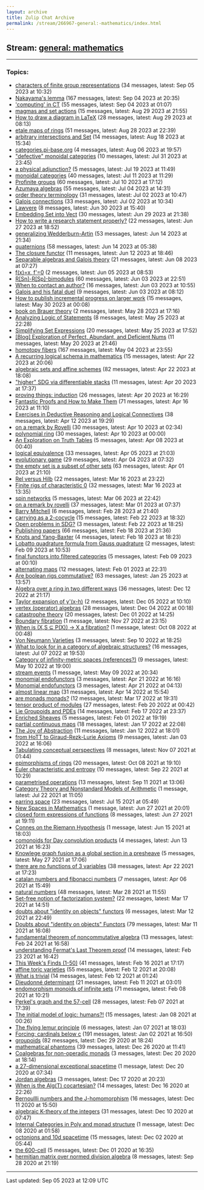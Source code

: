 ```yaml
---
layout: archive
title: Zulip Chat Archive
permalink: /stream/266967-general:-mathematics/index.html
---
```


## Stream: [general: mathematics](https://mattecapu.github.io/ct-zulip-archive/stream/266967-general:-mathematics/index.html)
---

### Topics:

* [characters of finite group representations](topic/topic_characters.20of.20finite.20group.20representations.html) (34 messages, latest: Sep 05 2023 at 10:32)
* [Nakayama's lemma](topic/topic_Nakayama's.20lemma.html) (167 messages, latest: Sep 04 2023 at 20:35)
* ['computing' in CT](topic/topic_'computing'.20in.20CT.html) (55 messages, latest: Sep 04 2023 at 01:07)
* [magmas and set actions](topic/topic_magmas.20and.20set.20actions.html) (15 messages, latest: Aug 29 2023 at 21:55)
* [How to draw a diagram in LaTeX](topic/topic_How.20to.20draw.20a.20diagram.20in.20LaTeX.html) (28 messages, latest: Aug 29 2023 at 08:13)
* [etale maps of rings](topic/topic_etale.20maps.20of.20rings.html) (51 messages, latest: Aug 28 2023 at 22:39)
* [arbitrary intersections and Set](topic/topic_arbitrary.20intersections.20and.20Set.html) (14 messages, latest: Aug 18 2023 at 15:34)
* [categories.pi-base.org](topic/topic_categories.2Epi-base.2Eorg.html) (4 messages, latest: Aug 06 2023 at 19:57)
* ["defective" monoidal categories](topic/topic_.22defective.22.20monoidal.20categories.html) (10 messages, latest: Jul 31 2023 at 23:45)
* [a physical adjunction?](topic/topic_a.20physical.20adjunction.3F.html) (5 messages, latest: Jul 19 2023 at 11:49)
* [monoidal categories](topic/topic_monoidal.20categories.html) (40 messages, latest: Jul 11 2023 at 11:29)
* [Profinite groups](topic/topic_Profinite.20groups.html) (60 messages, latest: Jul 10 2023 at 17:12)
* [Azumaya algebras](topic/topic_Azumaya.20algebras.html) (55 messages, latest: Jul 04 2023 at 14:31)
* [order theory terminology](topic/topic_order.20theory.20terminology.html) (31 messages, latest: Jul 02 2023 at 10:47)
* [Galois connections](topic/topic_Galois.20connections.html) (33 messages, latest: Jul 02 2023 at 10:34)
* [Lawvere](topic/topic_Lawvere.html) (8 messages, latest: Jun 30 2023 at 15:40)
* [Embedding Set into Vect](topic/topic_Embedding.20Set.20into.20Vect.html) (30 messages, latest: Jun 29 2023 at 21:38)
* [How to write a research statement properly?](topic/topic_How.20to.20write.20a.20research.20statement.20properly.3F.html) (22 messages, latest: Jun 27 2023 at 18:52)
* [generalizing Wedderburn-Artin](topic/topic_generalizing.20Wedderburn-Artin.html) (53 messages, latest: Jun 14 2023 at 21:34)
* [quaternions](topic/topic_quaternions.html) (58 messages, latest: Jun 14 2023 at 05:38)
* [The closure functor](topic/topic_The.20closure.20functor.html) (11 messages, latest: Jun 12 2023 at 18:46)
* [Separable algebras and Galois theory](topic/topic_Separable.20algebras.20and.20Galois.20theory.html) (21 messages, latest: Jun 08 2023 at 07:27)
* [f(x)=x, f'=0](topic/topic_f(x).3Dx.2C.20f'.3D0.html) (2 messages, latest: Jun 05 2023 at 08:53)
* [R\[Sn\]-R\[Sp\]-bimodules](topic/topic_R.5BSn.5D-R.5BSp.5D-bimodules.html) (60 messages, latest: Jun 03 2023 at 22:51)
* [When to contact an author?](topic/topic_When.20to.20contact.20an.20author.3F.html) (16 messages, latest: Jun 03 2023 at 10:55)
* [Galois and his fatal duel](topic/topic_Galois.20and.20his.20fatal.20duel.html) (9 messages, latest: Jun 03 2023 at 08:12)
* [How to publish incremental progress on larger work](topic/topic_How.20to.20publish.20incremental.20progress.20on.20larger.20work.html) (15 messages, latest: May 30 2023 at 00:08)
* [book on Brauer theory](topic/topic_book.20on.20Brauer.20theory.html) (2 messages, latest: May 28 2023 at 17:16)
* [Analyzing Logic of Statements](topic/topic_Analyzing.20Logic.20of.20Statements.html) (8 messages, latest: May 25 2023 at 22:28)
* [Simplifying Set Expressions](topic/topic_Simplifying.20Set.20Expressions.html) (20 messages, latest: May 25 2023 at 17:52)
* [\[Blog\] Exploration of Perfect, Abundant, and Deficient Nums](topic/topic_.5BBlog.5D.20Exploration.20of.20Perfect.2C.20Abundant.2C.20and.20Deficient.20Nums.html) (11 messages, latest: May 20 2023 at 21:46)
* [homotopy fibers](topic/topic_homotopy.20fibers.html) (167 messages, latest: May 04 2023 at 23:55)
* [A recurring logical schema in mathematics](topic/topic_A.20recurring.20logical.20schema.20in.20mathematics.html) (15 messages, latest: Apr 22 2023 at 20:06)
* [algebraic sets and affine schemes](topic/topic_algebraic.20sets.20and.20affine.20schemes.html) (82 messages, latest: Apr 22 2023 at 18:08)
* ["higher" SDG via differentiable stacks](topic/topic_.22higher.22.20SDG.20via.20differentiable.20stacks.html) (11 messages, latest: Apr 20 2023 at 17:37)
* [proving things: induction](topic/topic_proving.20things.3A.20induction.html) (26 messages, latest: Apr 20 2023 at 16:29)
* [Fantastic Proofs and How to Make Them](topic/topic_Fantastic.20Proofs.20and.20How.20to.20Make.20Them.html) (71 messages, latest: Apr 16 2023 at 11:10)
* [Exercises in Deductive Reasoning and Logical Connectives](topic/topic_Exercises.20in.20Deductive.20Reasoning.20and.20Logical.20Connectives.html) (38 messages, latest: Apr 12 2023 at 19:29)
* [on a remark by Rovelli](topic/topic_on.20a.20remark.20by.20Rovelli.html) (30 messages, latest: Apr 10 2023 at 02:34)
* [polynomial ring](topic/topic_polynomial.20ring.html) (30 messages, latest: Apr 10 2023 at 00:00)
* [An Exploration on Truth Tables](topic/topic_An.20Exploration.20on.20Truth.20Tables.html) (5 messages, latest: Apr 08 2023 at 00:40)
* [logical equivalence](topic/topic_logical.20equivalence.html) (33 messages, latest: Apr 05 2023 at 21:03)
* [evolutionary game](topic/topic_evolutionary.20game.html) (29 messages, latest: Apr 04 2023 at 07:32)
* [the empty set is a subset of other sets](topic/topic_the.20empty.20set.20is.20a.20subset.20of.20other.20sets.html) (63 messages, latest: Apr 01 2023 at 21:10)
* [Rel versus Hilb](topic/topic_Rel.20versus.20Hilb.html) (22 messages, latest: Mar 16 2023 at 23:22)
* [Finite rigs of characteristic 0](topic/topic_Finite.20rigs.20of.20characteristic.200.html) (32 messages, latest: Mar 16 2023 at 13:35)
* [spin networks](topic/topic_spin.20networks.html) (5 messages, latest: Mar 06 2023 at 22:42)
* [on a remark by rovelli](topic/topic_on.20a.20remark.20by.20rovelli.html) (37 messages, latest: Mar 01 2023 at 07:37)
* [Barry Mitchell](topic/topic_Barry.20Mitchell.html) (6 messages, latest: Feb 28 2023 at 21:40)
* [carrying as a 2-cocycle](topic/topic_carrying.20as.20a.202-cocycle.html) (15 messages, latest: Feb 22 2023 at 18:32)
* [Open problems in SDG?](topic/topic_Open.20problems.20in.20SDG.3F.html) (3 messages, latest: Feb 22 2023 at 18:25)
* [Publishing papers](topic/topic_Publishing.20papers.html) (66 messages, latest: Feb 18 2023 at 21:36)
* [Knots and Yang-Baxter](topic/topic_Knots.20and.20Yang-Baxter.html) (4 messages, latest: Feb 18 2023 at 18:23)
* [Lobatto quadrature formula from Gauss quadrature](topic/topic_Lobatto.20quadrature.20formula.20from.20Gauss.20quadrature.html) (2 messages, latest: Feb 09 2023 at 10:53)
* [final functors into filtered categories](topic/topic_final.20functors.20into.20filtered.20categories.html) (5 messages, latest: Feb 09 2023 at 00:10)
* [alternating maps](topic/topic_alternating.20maps.html) (12 messages, latest: Feb 01 2023 at 22:31)
* [Are boolean rigs commutative?](topic/topic_Are.20boolean.20rigs.20commutative.3F.html) (63 messages, latest: Jan 25 2023 at 13:57)
* [Algebra over a ring in two different ways](topic/topic_Algebra.20over.20a.20ring.20in.20two.20different.20ways.html) (36 messages, latest: Dec 12 2022 at 21:17)
* [Taylor expansion of y'(x-h)](topic/topic_Taylor.20expansion.20of.20y'(x-h).html) (2 messages, latest: Dec 05 2022 at 10:10)
* [vertex (operator) algebras](topic/topic_vertex.20(operator).20algebras.html) (28 messages, latest: Dec 04 2022 at 00:18)
* [catastrophe theory](topic/topic_catastrophe.20theory.html) (20 messages, latest: Dec 01 2022 at 14:25)
* [Boundary fibration](topic/topic_Boundary.20fibration.html) (1 message, latest: Nov 27 2022 at 23:15)
* [When is (X,S ⊆ P(X)) -> X a fibration?](topic/topic_When.20is.20(X.2CS.20.E2.8A.86.20P(X)).20-.3E.20X.20a.20fibration.3F.html) (1 message, latest: Oct 08 2022 at 00:48)
* [Von Neumann Varieties](topic/topic_Von.20Neumann.20Varieties.html) (3 messages, latest: Sep 10 2022 at 18:25)
* [What to look for in a category of algebraic structures?](topic/topic_What.20to.20look.20for.20in.20a.20category.20of.20algebraic.20structures.3F.html) (16 messages, latest: Jul 07 2022 at 19:53)
* [Category of infinity-metric spaces (references?)](topic/topic_Category.20of.20infinity-metric.20spaces.20(references.3F).html) (9 messages, latest: May 10 2022 at 19:00)
* [stream events](topic/topic_stream.20events.html) (1 message, latest: May 09 2022 at 20:34)
* [monomial endofunctors](topic/topic_monomial.20endofunctors.html) (3 messages, latest: Apr 21 2022 at 16:16)
* [Monomial endofunctors](topic/topic_Monomial.20endofunctors.html) (3 messages, latest: Apr 21 2022 at 04:13)
* [almost linear map](topic/topic_almost.20linear.20map.html) (31 messages, latest: Apr 14 2022 at 15:54)
* [are monads monads?](topic/topic_are.20monads.20monads.3F.html) (12 messages, latest: Mar 17 2022 at 19:31)
* [tensor product of modules](topic/topic_tensor.20product.20of.20modules.html) (27 messages, latest: Feb 20 2022 at 00:42)
* [Lie  Groupoids and PDEs](topic/topic_Lie.20.20Groupoids.20and.20PDEs.html) (14 messages, latest: Feb 17 2022 at 23:37)
* [Enriched Sheaves](topic/topic_Enriched.20Sheaves.html) (5 messages, latest: Feb 01 2022 at 19:19)
* [partial continuous maps](topic/topic_partial.20continuous.20maps.html) (18 messages, latest: Jan 17 2022 at 22:08)
* [The Joy of Abstraction](topic/topic_The.20Joy.20of.20Abstraction.html) (11 messages, latest: Jan 12 2022 at 18:01)
* [from HoTT to Giraud-Rezk-Lurie Axioms](topic/topic_from.20HoTT.20to.20Giraud-Rezk-Lurie.20Axioms.html) (9 messages, latest: Jan 03 2022 at 16:06)
* [Tabulating conceptual perspectives](topic/topic_Tabulating.20conceptual.20perspectives.html) (8 messages, latest: Nov 07 2021 at 01:44)
* [epimorphisms of rings](topic/topic_epimorphisms.20of.20rings.html) (20 messages, latest: Oct 08 2021 at 19:10)
* [Euler characteristic and entropy](topic/topic_Euler.20characteristic.20and.20entropy.html) (10 messages, latest: Sep 22 2021 at 10:29)
* [parametrised operations](topic/topic_parametrised.20operations.html) (13 messages, latest: Sep 11 2021 at 13:06)
* [Category Theory and Nonstandard Models of Arithmetic](topic/topic_Category.20Theory.20and.20Nonstandard.20Models.20of.20Arithmetic.html) (1 message, latest: Jul 22 2021 at 11:05)
* [earring space](topic/topic_earring.20space.html) (23 messages, latest: Jul 15 2021 at 05:49)
* [New Spaces in Mathematics](topic/topic_New.20Spaces.20in.20Mathematics.html) (1 message, latest: Jun 27 2021 at 20:01)
* [closed form expressions of functions](topic/topic_closed.20form.20expressions.20of.20functions.html) (8 messages, latest: Jun 27 2021 at 19:11)
* [Connes on the Riemann Hypothesis](topic/topic_Connes.20on.20the.20Riemann.20Hypothesis.html) (1 message, latest: Jun 15 2021 at 18:03)
* [comonoids for Day convolution products](topic/topic_comonoids.20for.20Day.20convolution.20products.html) (4 messages, latest: Jun 13 2021 at 16:23)
* [Knowlege graph fusion as a global section in a presheave](topic/topic_Knowlege.20graph.20fusion.20as.20a.20global.20section.20in.20a.20presheave.html) (5 messages, latest: May 27 2021 at 17:06)
* [there are no functions of 3 variables](topic/topic_there.20are.20no.20functions.20of.203.20variables.html) (38 messages, latest: Apr 22 2021 at 17:23)
* [catalan numbers and fibonacci numbers](topic/topic_catalan.20numbers.20and.20fibonacci.20numbers.html) (7 messages, latest: Apr 06 2021 at 15:49)
* [natural numbers](topic/topic_natural.20numbers.html) (48 messages, latest: Mar 28 2021 at 11:55)
* [Set-free notion of factorization system?](topic/topic_Set-free.20notion.20of.20factorization.20system.3F.html) (22 messages, latest: Mar 17 2021 at 14:51)
* [doubts about "identity on objects" functors](topic/topic_doubts.20about.20.22identity.20on.20objects.22.20functors.html) (6 messages, latest: Mar 12 2021 at 22:49)
* [Doubts about "identity on objects" Functors](topic/topic_Doubts.20about.20.22identity.20on.20objects.22.20Functors.html) (79 messages, latest: Mar 11 2021 at 16:08)
* [fundamental theorem of noncommutative algebra](topic/topic_fundamental.20theorem.20of.20noncommutative.20algebra.html) (13 messages, latest: Feb 24 2021 at 16:58)
* [understanding Fermat's Last Theorem proof](topic/topic_understanding.20Fermat's.20Last.20Theorem.20proof.html) (14 messages, latest: Feb 23 2021 at 16:42)
* [This Week's Finds (1-50)](topic/topic_This.20Week's.20Finds.20(1-50).html) (41 messages, latest: Feb 16 2021 at 17:17)
* [affine toric varieties](topic/topic_affine.20toric.20varieties.html) (55 messages, latest: Feb 12 2021 at 20:08)
* [What is trivial](topic/topic_What.20is.20trivial.html) (14 messages, latest: Feb 12 2021 at 01:24)
* [Dieudonné determinant](topic/topic_Dieudonn.C3.A9.20determinant.html) (21 messages, latest: Feb 11 2021 at 03:01)
* [endomorphism monoids of infinite sets](topic/topic_endomorphism.20monoids.20of.20infinite.20sets.html) (71 messages, latest: Feb 08 2021 at 10:21)
* [Perkel's graph and the 57-cell](topic/topic_Perkel's.20graph.20and.20the.2057-cell.html) (28 messages, latest: Feb 07 2021 at 17:39)
* [The initial model of logic: humans?!](topic/topic_The.20initial.20model.20of.20logic.3A.20humans.3F!.html) (15 messages, latest: Jan 08 2021 at 00:26)
* [The flying lemur principle](topic/topic_The.20flying.20lemur.20principle.html) (6 messages, latest: Jan 07 2021 at 18:03)
* [Forcing: cardinals below c](topic/topic_Forcing.3A.20cardinals.20below.20c.html) (191 messages, latest: Jan 02 2021 at 16:50)
* [groupoids](topic/topic_groupoids.html) (82 messages, latest: Dec 29 2020 at 18:24)
* [mathematical phantoms](topic/topic_mathematical.20phantoms.html) (39 messages, latest: Dec 26 2020 at 11:41)
* [Coalgebras for non-operadic monads](topic/topic_Coalgebras.20for.20non-operadic.20monads.html) (3 messages, latest: Dec 20 2020 at 18:14)
* [a 27-dimensional exceptional spacetime](topic/topic_a.2027-dimensional.20exceptional.20spacetime.html) (1 message, latest: Dec 20 2020 at 07:34)
* [Jordan algebras](topic/topic_Jordan.20algebras.html) (3 messages, latest: Dec 17 2020 at 20:23)
* [When is the Alg(T) cocartesian?](topic/topic_When.20is.20the.20Alg(T).20cocartesian.3F.html) (14 messages, latest: Dec 16 2020 at 22:26)
* [Bernoullli numbers and the J-homomorphism](topic/topic_Bernoullli.20numbers.20and.20the.20J-homomorphism.html) (16 messages, latest: Dec 11 2020 at 15:50)
* [algebraic K-theory of the integers](topic/topic_algebraic.20K-theory.20of.20the.20integers.html) (31 messages, latest: Dec 10 2020 at 07:47)
* [Internal Categories in Poly and monad structure](topic/topic_Internal.20Categories.20in.20Poly.20and.20monad.20structure.html) (1 message, latest: Dec 08 2020 at 01:58)
* [octonions and 10d spacetime](topic/topic_octonions.20and.2010d.20spacetime.html) (15 messages, latest: Dec 02 2020 at 05:44)
* [the 600-cell](topic/topic_the.20600-cell.html) (5 messages, latest: Dec 01 2020 at 16:35)
* [hermitian matrix over normed division algebra](topic/topic_hermitian.20matrix.20over.20normed.20division.20algebra.html) (8 messages, latest: Sep 28 2020 at 21:19)

<hr><p>Last updated: Sep 05 2023 at 12:09 UTC</p>